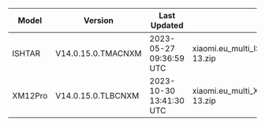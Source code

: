 | Model | Version | Last Updated | File Name | Size | Download Link |
| ---- | ---- | ---- | ---- | ---- | ---- |
| ISHTAR | V14.0.15.0.TMACNXM | 2023-05-27 09:36:59 UTC | xiaomi.eu_multi_ISHTAR_V14.0.15.0.TMACNXM_v14-13.zip | 6.3 GB | [SourceForge](https://sourceforge.net/projects/xiaomi-eu-multilang-miui-roms/files/xiaomi.eu/MIUI-STABLE-RELEASES/MIUIv14/xiaomi.eu_multi_ISHTAR_V14.0.15.0.TMACNXM_v14-13.zip/download) |
| XM12Pro | V14.0.15.0.TLBCNXM | 2023-10-30 13:41:30 UTC | xiaomi.eu_multi_XM12Pro_V14.0.15.0.TLBCNXM_v14-13.zip | 5.2 GB | [SourceForge](https://sourceforge.net/projects/xiaomi-eu-multilang-miui-roms/files/xiaomi.eu/MIUI-STABLE-RELEASES/MIUIv14/xiaomi.eu_multi_XM12Pro_V14.0.15.0.TLBCNXM_v14-13.zip/download) |
